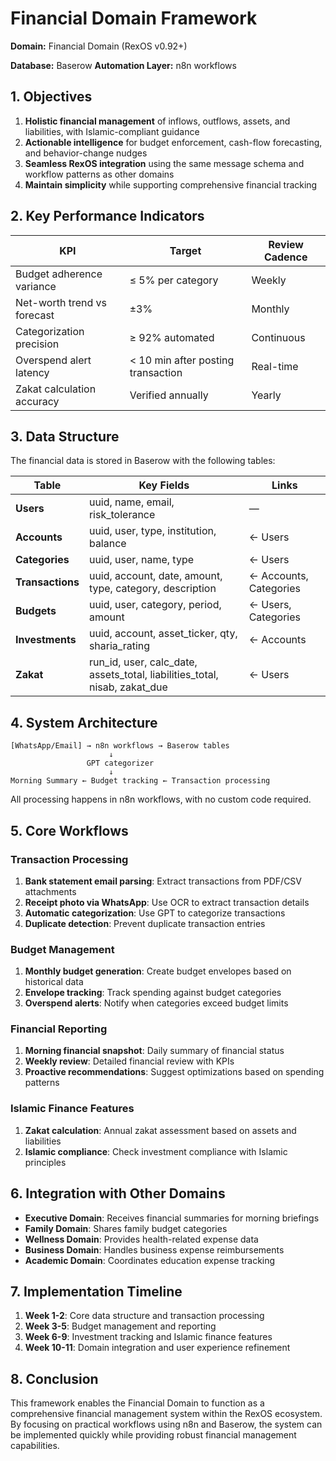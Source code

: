 # Financial Domain Framework

**Domain:** Financial Domain (RexOS v0.92+)

**Database:** Baserow
**Automation Layer:** n8n workflows

## 1. Objectives

1. **Holistic financial management** of inflows, outflows, assets, and liabilities, with Islamic-compliant guidance
2. **Actionable intelligence** for budget enforcement, cash-flow forecasting, and behavior-change nudges
3. **Seamless RexOS integration** using the same message schema and workflow patterns as other domains
4. **Maintain simplicity** while supporting comprehensive financial tracking

## 2. Key Performance Indicators

| KPI | Target | Review Cadence |
| ----- | ----- | ----- |
| Budget adherence variance | ≤ 5% per category | Weekly |
| Net-worth trend vs forecast | ±3% | Monthly |
| Categorization precision | ≥ 92% automated | Continuous |
| Overspend alert latency | < 10 min after posting transaction | Real-time |
| Zakat calculation accuracy | Verified annually | Yearly |

## 3. Data Structure

The financial data is stored in Baserow with the following tables:

| Table | Key Fields | Links |
| ----- | ----- | ----- |
| **Users** | uuid, name, email, risk_tolerance | — |
| **Accounts** | uuid, user, type, institution, balance | ← Users |
| **Categories** | uuid, user, name, type | ← Users |
| **Transactions** | uuid, account, date, amount, type, category, description | ← Accounts, Categories |
| **Budgets** | uuid, user, category, period, amount | ← Users, Categories |
| **Investments** | uuid, account, asset_ticker, qty, sharia_rating | ← Accounts |
| **Zakat** | run_id, user, calc_date, assets_total, liabilities_total, nisab, zakat_due | ← Users |

## 4. System Architecture

```
[WhatsApp/Email] → n8n workflows → Baserow tables
                      ↓
                 GPT categorizer
                      ↓
Morning Summary ← Budget tracking ← Transaction processing
```

All processing happens in n8n workflows, with no custom code required.

## 5. Core Workflows

### Transaction Processing

1. **Bank statement email parsing**: Extract transactions from PDF/CSV attachments
2. **Receipt photo via WhatsApp**: Use OCR to extract transaction details
3. **Automatic categorization**: Use GPT to categorize transactions
4. **Duplicate detection**: Prevent duplicate transaction entries

### Budget Management

1. **Monthly budget generation**: Create budget envelopes based on historical data
2. **Envelope tracking**: Track spending against budget categories
3. **Overspend alerts**: Notify when categories exceed budget limits

### Financial Reporting

1. **Morning financial snapshot**: Daily summary of financial status
2. **Weekly review**: Detailed financial review with KPIs
3. **Proactive recommendations**: Suggest optimizations based on spending patterns

### Islamic Finance Features

1. **Zakat calculation**: Annual zakat assessment based on assets and liabilities
2. **Islamic compliance**: Check investment compliance with Islamic principles

## 6. Integration with Other Domains

* **Executive Domain**: Receives financial summaries for morning briefings
* **Family Domain**: Shares family budget categories
* **Wellness Domain**: Provides health-related expense data
* **Business Domain**: Handles business expense reimbursements
* **Academic Domain**: Coordinates education expense tracking

## 7. Implementation Timeline

1. **Week 1-2**: Core data structure and transaction processing
2. **Week 3-5**: Budget management and reporting
3. **Week 6-9**: Investment tracking and Islamic finance features
4. **Week 10-11**: Domain integration and user experience refinement

## 8. Conclusion

This framework enables the Financial Domain to function as a comprehensive financial management system within the RexOS ecosystem. By focusing on practical workflows using n8n and Baserow, the system can be implemented quickly while providing robust financial management capabilities.
